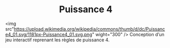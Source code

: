 <h1 align="center" >Puissance 4</h1>

<img src"https://upload.wikimedia.org/wikipedia/commons/thumb/d/dc/Puissance4_01.svg/1181px-Puissance4_01.svg.png" wight="300" />
Conception d’un jeu interactif reprenant les règles de puissance 4.
